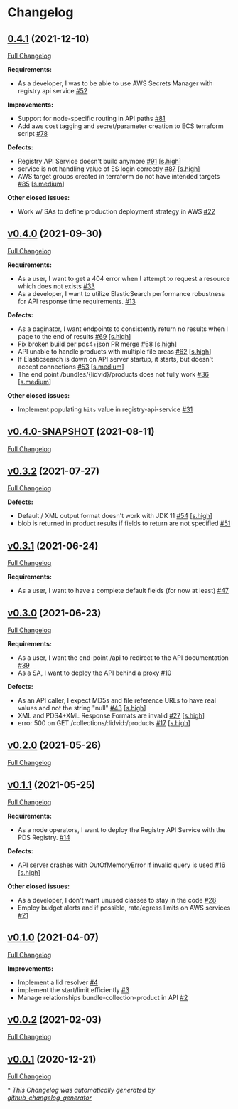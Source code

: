 # Changelog

## [0.4.1](https://github.com/NASA-PDS/registry-api-service/tree/0.4.1) (2021-12-10)

[Full Changelog](https://github.com/NASA-PDS/registry-api-service/compare/v0.4.0...0.4.1)

**Requirements:**

- As a developer, I was to be able to use AWS Secrets Manager with registry api service [\#52](https://github.com/NASA-PDS/registry-api-service/issues/52)

**Improvements:**

- Support for node-specific routing in API paths [\#81](https://github.com/NASA-PDS/registry-api-service/issues/81)
- Add aws cost tagging and secret/parameter creation to ECS terraform script [\#78](https://github.com/NASA-PDS/registry-api-service/issues/78)

**Defects:**

- Registry API Service doesn't build anymore [\#91](https://github.com/NASA-PDS/registry-api-service/issues/91) [[s.high](https://github.com/NASA-PDS/registry-api-service/labels/s.high)]
- service is not handling value of ES login correctly [\#87](https://github.com/NASA-PDS/registry-api-service/issues/87) [[s.high](https://github.com/NASA-PDS/registry-api-service/labels/s.high)]
- AWS target groups created in terraform do not have intended targets [\#85](https://github.com/NASA-PDS/registry-api-service/issues/85) [[s.medium](https://github.com/NASA-PDS/registry-api-service/labels/s.medium)]

**Other closed issues:**

- Work w/ SAs to define production deployment strategy in AWS [\#22](https://github.com/NASA-PDS/registry-api-service/issues/22)

## [v0.4.0](https://github.com/NASA-PDS/registry-api-service/tree/v0.4.0) (2021-09-30)

[Full Changelog](https://github.com/NASA-PDS/registry-api-service/compare/v0.4.0-SNAPSHOT...v0.4.0)

**Requirements:**

- As a user, I want  to get a 404 error when I attempt to request a resource which does not exists [\#33](https://github.com/NASA-PDS/registry-api-service/issues/33)
- As a developer, I want to utilize ElasticSearch performance robustness for API response time requirements. [\#13](https://github.com/NASA-PDS/registry-api-service/issues/13)

**Defects:**

- As a paginator, I want endpoints to consistently return no results when I page to the end of results [\#69](https://github.com/NASA-PDS/registry-api-service/issues/69) [[s.high](https://github.com/NASA-PDS/registry-api-service/labels/s.high)]
- Fix broken build per pds4+json PR merge [\#68](https://github.com/NASA-PDS/registry-api-service/issues/68) [[s.high](https://github.com/NASA-PDS/registry-api-service/labels/s.high)]
- API unable to handle products with multiple file areas [\#62](https://github.com/NASA-PDS/registry-api-service/issues/62) [[s.high](https://github.com/NASA-PDS/registry-api-service/labels/s.high)]
- If Elasticsearch is down on API server startup, it starts, but doesn't accept connections [\#53](https://github.com/NASA-PDS/registry-api-service/issues/53) [[s.medium](https://github.com/NASA-PDS/registry-api-service/labels/s.medium)]
- The end point /bundles/{lidvid}/products does not fully work [\#36](https://github.com/NASA-PDS/registry-api-service/issues/36) [[s.medium](https://github.com/NASA-PDS/registry-api-service/labels/s.medium)]

**Other closed issues:**

- Implement populating `hits` value in registry-api-service [\#31](https://github.com/NASA-PDS/registry-api-service/issues/31)

## [v0.4.0-SNAPSHOT](https://github.com/NASA-PDS/registry-api-service/tree/v0.4.0-SNAPSHOT) (2021-08-11)

[Full Changelog](https://github.com/NASA-PDS/registry-api-service/compare/v0.3.2...v0.4.0-SNAPSHOT)

## [v0.3.2](https://github.com/NASA-PDS/registry-api-service/tree/v0.3.2) (2021-07-27)

[Full Changelog](https://github.com/NASA-PDS/registry-api-service/compare/v0.3.1...v0.3.2)

**Defects:**

- Default / XML output format doesn't work with JDK 11 [\#54](https://github.com/NASA-PDS/registry-api-service/issues/54) [[s.high](https://github.com/NASA-PDS/registry-api-service/labels/s.high)]
- blob is returned in product results if fields to return are not specified [\#51](https://github.com/NASA-PDS/registry-api-service/issues/51)

## [v0.3.1](https://github.com/NASA-PDS/registry-api-service/tree/v0.3.1) (2021-06-24)

[Full Changelog](https://github.com/NASA-PDS/registry-api-service/compare/v0.3.0...v0.3.1)

**Requirements:**

- As a user, I want to have a complete default fields \(for now at least\) [\#47](https://github.com/NASA-PDS/registry-api-service/issues/47)

## [v0.3.0](https://github.com/NASA-PDS/registry-api-service/tree/v0.3.0) (2021-06-23)

[Full Changelog](https://github.com/NASA-PDS/registry-api-service/compare/v0.2.0...v0.3.0)

**Requirements:**

- As a user, I want the end-point /api to redirect to the API documentation [\#39](https://github.com/NASA-PDS/registry-api-service/issues/39)
- As a SA, I want to deploy the API behind a proxy  [\#10](https://github.com/NASA-PDS/registry-api-service/issues/10)

**Defects:**

- As an API caller, I expect MD5s and file reference URLs to have real values and not the string "null" [\#43](https://github.com/NASA-PDS/registry-api-service/issues/43) [[s.high](https://github.com/NASA-PDS/registry-api-service/labels/s.high)]
- XML and PDS4+XML Response Formats are invalid [\#27](https://github.com/NASA-PDS/registry-api-service/issues/27) [[s.high](https://github.com/NASA-PDS/registry-api-service/labels/s.high)]
- error 500 on GET /collections/:lidvid:/products [\#17](https://github.com/NASA-PDS/registry-api-service/issues/17) [[s.high](https://github.com/NASA-PDS/registry-api-service/labels/s.high)]

## [v0.2.0](https://github.com/NASA-PDS/registry-api-service/tree/v0.2.0) (2021-05-26)

[Full Changelog](https://github.com/NASA-PDS/registry-api-service/compare/v0.1.1...v0.2.0)

## [v0.1.1](https://github.com/NASA-PDS/registry-api-service/tree/v0.1.1) (2021-05-25)

[Full Changelog](https://github.com/NASA-PDS/registry-api-service/compare/v0.1.0...v0.1.1)

**Requirements:**

- As a node operators, I want to deploy the Registry API Service with the PDS Registry. [\#14](https://github.com/NASA-PDS/registry-api-service/issues/14)

**Defects:**

- API server crashes with OutOfMemoryError if invalid query is used [\#16](https://github.com/NASA-PDS/registry-api-service/issues/16) [[s.high](https://github.com/NASA-PDS/registry-api-service/labels/s.high)]

**Other closed issues:**

- As a developer, I don't want unused classes to stay in the code [\#28](https://github.com/NASA-PDS/registry-api-service/issues/28)
- Employ budget alerts and if possible, rate/egress limits on AWS services [\#21](https://github.com/NASA-PDS/registry-api-service/issues/21)

## [v0.1.0](https://github.com/NASA-PDS/registry-api-service/tree/v0.1.0) (2021-04-07)

[Full Changelog](https://github.com/NASA-PDS/registry-api-service/compare/v0.0.2...v0.1.0)

**Improvements:**

- Implement a lid resolver [\#4](https://github.com/NASA-PDS/registry-api-service/issues/4)
- implement the start/limit efficiently [\#3](https://github.com/NASA-PDS/registry-api-service/issues/3)
- Manage relationships bundle-collection-product in API [\#2](https://github.com/NASA-PDS/registry-api-service/issues/2)

## [v0.0.2](https://github.com/NASA-PDS/registry-api-service/tree/v0.0.2) (2021-02-03)

[Full Changelog](https://github.com/NASA-PDS/registry-api-service/compare/v0.0.1...v0.0.2)

## [v0.0.1](https://github.com/NASA-PDS/registry-api-service/tree/v0.0.1) (2020-12-21)

[Full Changelog](https://github.com/NASA-PDS/registry-api-service/compare/66b22b0ede8c41921a37521433fa15a57f33513d...v0.0.1)



\* *This Changelog was automatically generated by [github_changelog_generator](https://github.com/github-changelog-generator/github-changelog-generator)*
